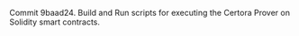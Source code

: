 Commit 9baad24.                    Build and Run scripts for executing the Certora Prover on Solidity smart contracts.